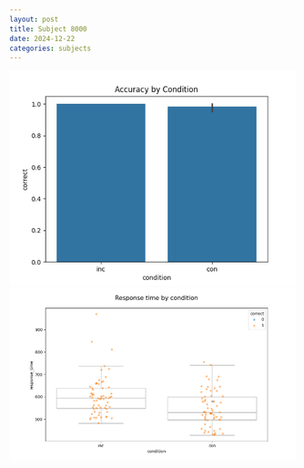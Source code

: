 ```yaml
---
layout: post
title: Subject 8000
date: 2024-12-22
categories: subjects
---
```


![](data/8000/run-26/8000_NF_acc.png)
![](data/8000/run-26/8000_NF_rt.png)
